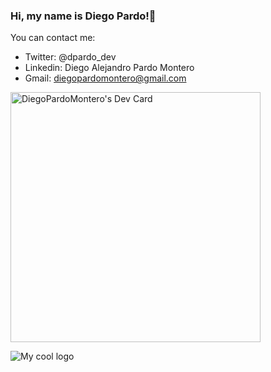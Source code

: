 ### Hi, my name is Diego Pardo!🐥
You can contact me:
- Twitter: @dpardo_dev
- Linkedin: Diego Alejandro Pardo Montero 
- Gmail: diegopardomontero@gmail.com

<a href="https://app.daily.dev/DiegoPardo"><img src="https://api.daily.dev/devcards/3c9cbf33301546f2900a76f6e79101c8.png?r=on1" width="400" alt="DiegoPardoMontero's Dev Card"/></a>

<img src="https://i.imgur.com/wLhNQ9j.png" alt="My cool logo"/>

<!--
**DiegoPardoMontero/DiegoPardoMontero** is a ✨ _special_ ✨ repository because its `README.md` (this file) appears on your GitHub profile.

Here are some ideas to get you started:

- 🔭 I’m currently working on ...
- 🌱 I’m currently learning ...
- 👯 I’m looking to collaborate on ...
- 🤔 I’m looking for help with ...
- 💬 Ask me about ...
- 📫 How to reach me: ...
- 😄 Pronouns: ...
- ⚡ Fun fact: ...
-->
